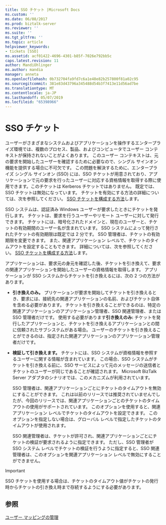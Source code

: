 ```yaml
---
title: SSO チケット |Microsoft Docs
ms.custom: ''
ms.date: 06/08/2017
ms.prod: biztalk-server
ms.reviewer: ''
ms.suite: ''
ms.tgt_pltfrm: ''
ms.topic: article
helpviewer_keywords:
- tickets [SSO]
ms.assetid: acf01422-4696-4301-b85f-7026e792bb5c
caps.latest.revision: 11
author: MandiOhlinger
ms.author: mandia
manager: anneta
ms.openlocfilehash: 0b732704fa9fd7c6a1e48e82b257800f81a02c95
ms.sourcegitcommit: 381e83d43796a345488d54b3f7413e11d56ad7be
ms.translationtype: MT
ms.contentlocale: ja-JP
ms.lasthandoff: 05/07/2019
ms.locfileid: "65398966"
---
```

# <a name="sso-tickets"></a>SSO チケット
ユーザーがさまざまなシステムおよびアプリケーションを操作するエンタープライズ環境では、複数のプロセス、製品、およびコンピュータでユーザー コンテキストが保持されないことがよくあります。 このユーザー コンテキストは、元の要求を開始したユーザーを確認するために必要なので、シングル サインオン機能を提供する場合に不可欠です。 この問題を解決するために、エンタープライズ シングル サインオン (SSO) には、SSO チケットが用意されており、アプリケーションで元の要求を行ったユーザーに対応する資格情報を取得する際に使用できます。このチケットは Kerberos チケットではありません。 既定では、SSO チケットは無効になっています。 チケットを有効にする方法の詳細については、次を参照してください。 [SSO チケットを構成する方法](../core/how-to-configure-the-sso-tickets.md)します。  
  
 SSO システムは、認証済み Windows ユーザーが要求したときにチケットを発行します。 チケットは、要求を行うユーザーやリモート ユーザーに対して発行できます。 チケットには、暗号化されたドメインと、現在のユーザーと、チケットの有効期間のユーザー名が含まれています。 SSO システムによって発行されたチケットの有効期限は既定では 2 分です。 SSO 管理者は、チケットの有効期限を変更できます。 また、関連アプリケーション レベルで、チケットのタイムアウトを設定することもできます。 詳細については、次を参照してください。 [SSO チケットを構成する方法](../core/how-to-configure-the-sso-tickets.md)します。  
  
 アプリケーションは、要求元の身元を確認した後、チケットを引き換えて、要求の関連アプリケーションを開始したユーザーの資格情報を取得します。 アプリケーションが SSO システムからチケットを引き換えるには、次の 2 つの方法があります。  
  
- **引き換えのみ。** プリケーションが要求を開始してチケットを引き換えるとき、要求には、接続先の関連アプリケーションの名前、およびチケット自体を含める必要があります。 チケットを引き換えることができるのは、特定の関連アプリケーションのアプリケーション管理者、SSO 関連管理者、または SSO 管理者だけです。 使用する必要があります**引き換えのみ:** チケットを発行したアプリケーションと、チケットを引き換えるアプリケーションとの間に信頼されたサブシステムがある場合。 ユーザーのチケットを引き換えることができるのは、指定された関連アプリケーションのアプリケーション管理者だけです。  
  
- **検証して引き換えます。** チケットには、SSO システムが資格情報を参照するユーザーに関する情報が含まれています。 この場合、SSO システムがチケットを引き換える前に、SSO サービスによって元のメッセージの送信者とチケットのユーザーが同じであることが確認されます。 Microsoft BizTalk Server アダプタのシナリオでは、このメカニズムが利用されています。  
  
  SSO 管理者は、関連アプリケーションごとにチケットのタイムアウトを無効にすることができます。 これは以前のリリースでは推奨されていませんでしたが、今回のリリースでは、関連アプリケーションごとのチケットのタイムアウトの使用がサポートされています。 このオプションを使用すると、関連アプリケーション レベルでチケットのタイムアウトを設定できます。 このオプションを指定しない場合は、グローバル レベルで指定したチケットのタイムアウトが使用されます。  
  
  SSO 関連管理者は、チケットが許可され、関連アプリケーションごとにチケットの検証が要求されるように指定できます。 ただし、SSO 管理者が SSO システム レベルでチケットの検証を行うように指定すると、SSO 関連管理者は、このオプションを関連アプリケーション レベルで無効にすることができません。  
  
> [!IMPORTANT]
>  SSO チケットを使用する場合は、チケットのタイムアウト値がチケットの発行時からチケットの引き換え時まで存続するようにする必要があります。  
  
## <a name="see-also"></a>参照  
 [ユーザー マッピングの管理](../core/managing-user-mappings.md)